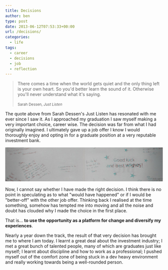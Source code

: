 ```yaml
---
title: Decisions
author: ben
type: post
date: 2013-06-12T07:53:33+00:00
url: /decisions/
categories:
  - life
tags:
  - career
  - decisions
  - job
  - reflection
---
```


> There comes a time when the world gets quiet and the only thing left is your own heart. So you'd better learn the sound of it. Otherwise you'll never understand what it's saying.
>
> <small>Sarah Dessen, <cite title="Just Listen">Just Listen</cite></small>

The quote above from Sarah Dessen's Just Listen has resonated with me ever since I saw it. As I approached my graduation I saw myself making a very important choice, career wise. The decision was far from what I had originally imagined. I ultimately gave up a job offer I know I would thoroughly enjoy and opting in for a graduate position at a very reputable investment bank.

![Goodbye](./bye.jpg)

Now, I cannot say whether I have made the right decision. I think there is no point in speculating as to what "would have happened" or if I would be "better-off" with the other job offer. Thinking back I realised at the time something, somehow has tempted me into moving and all the noise and doubt has clouded why I made the choice in the first place.

That is... **to use the opportunity as a platform for change and diversify my experiences**.

Nearly a year down the track, the result of that very decision has brought me to where I am today. I learnt a great deal about the investment industry; I met a great bunch of talented people, many of which are graduates just like myself; I learnt about discipline and how to work as a professional; I pushed myself out of the comfort zone of being stuck in a dev heavy environment and really working towards being a well-rounded person.
